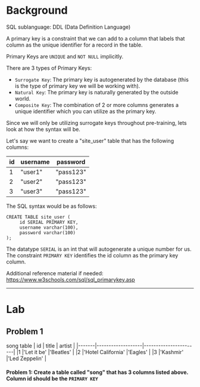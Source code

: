 # Background
SQL sublanguage: DDL (Data Definition Language)
 
A primary key is a constraint that we can add to a column that labels that column as the unique identifier for a record in the table.
 
Primary Keys are `UNIQUE` and `NOT NULL` implicitly.
 
There are 3 types of Primary Keys:
- `Surrogate Key`: The primary key is autogenerated by the database (this is the type of primary key we will be working with).
- `Natural Key`: The primary key is naturally generated by the outside world.
- `Composite Key`: The combination of 2 or more columns generates a unique identifier which you can utilize as the primary key.
 
Since we will only be utilizing surrogate keys throughout pre-training, lets look at how the syntax will be.
 
Let's say we want to create a "site_user" table that has the following columns:

|   id  |      username        |        password         |
|-------|----------------------|-------------------------|
|1      |"user1"               |"pass123"                |
|2      |"user2"               |"pass123"                |
|3      |"user3"               |"pass123"                |

The SQL syntax would be as follows:
```roomsql
CREATE TABLE site_user (
     id SERIAL PRIMARY KEY,
     username varchar(100),
     password varchar(100)
);
```

The datatype `SERIAL` is an int that will autogenerate a unique number for us.
The constraint `PRIMARY KEY` identifies the id column as the primary key column.

Additional reference material if needed: https://www.w3schools.com/sql/sql_primarykey.asp
 
- - - 

# Lab

## Problem 1
song table
|   id  |      title        |        artist         |
|-------|-------------------|-----------------------|
|1      |'Let it be'        |'Beatles'              |
|2      |'Hotel California' |'Eagles'               | 
|3      |'Kashmir'          |'Led Zeppelin'         |

#### Problem 1: Create a table called "song" that has 3 columns listed above. Column id should be the `PRIMARY KEY`
